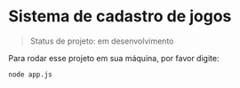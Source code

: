 <h1>Sistema de cadastro de jogos</h1>

> Status de projeto: em desenvolvimento

Para rodar esse projeto em sua máquina, por favor digite:

```
node app.js
```
